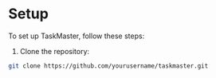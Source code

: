 # Setup

To set up TaskMaster, follow these steps:

1. Clone the repository:

```bash
git clone https://github.com/yourusername/taskmaster.git
